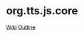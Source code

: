 # org.tts.js.core

[Wiki](https://github.com/ttsdesign/org.tts.js.core/wiki)
[Outline](https://github.com/ttsdesign/org.tts.js.core/wiki/Outline)

